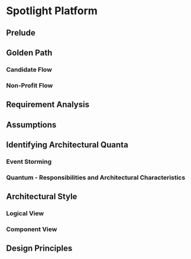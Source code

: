 # Spotlight Platform

## Prelude

## Golden Path

### Candidate Flow

### Non-Profit Flow

## Requirement Analysis



## Assumptions

## Identifying Architectural Quanta

### Event Storming

### Quantum - Responsibilities and Architectural Characteristics


## Architectural Style

### Logical View

### Component View


## Design Principles